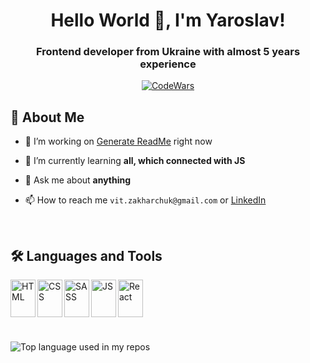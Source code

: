 <h1 align="center">Hello World 👋, I'm Yaroslav!</h1>

<h3 align="center">Frontend developer from Ukraine with almost 5 years experience</h3>
<p align="center">
  <a href='https://www.codewars.com/users/VitZkh'><img src="https://www.codewars.com/users/VitZkh/badges/small" alt="CodeWars"/></a>
</p>

## 📖 About Me

- 🔭 I’m working on [Generate ReadMe](https://zakharchuk42.github.io/readme-charm/) right now

- 🌱 I’m currently learning **all, which connected with JS**

- 💬 Ask me about **anything**

- 📫 How to reach me `vit.zakharchuk@gmail.com` or [LinkedIn](https://www.linkedin.com/in/%D1%8F%D1%80%D0%BE%D1%81%D0%BB%D0%B0%D0%B2-%D0%BB%D1%83%D0%BA%D0%BE%D0%B2%D0%B5%D1%86%D1%8C%D0%BA%D0%B8%D0%B9-a035a522a/)

<br>

## 🛠 Languages and Tools  
  <img align="left" width="40" height="60" src="https://cdn.jsdelivr.net/gh/devicons/devicon/icons/html5/html5-original.svg" alt="HTML"/>
  <img align="left" width="40" height="60" src="https://cdn.jsdelivr.net/gh/devicons/devicon/icons/css3/css3-original.svg" alt="CSS"/>
  <img align="left" width="40" height="60" src="https://cdn.jsdelivr.net/gh/devicons/devicon/icons/sass/sass-original.svg" alt="SASS"/>
  <img align="left" width="40" height="60" src="https://cdn.jsdelivr.net/gh/devicons/devicon/icons/javascript/javascript-original.svg" alt="JS"/>
  <img align="left" width="40" height="60" src="https://cdn.jsdelivr.net/gh/devicons/devicon/icons/react/react-original.svg" alt="React"/>

<br><br><br><br><br>

<img src="https://github-readme-stats.vercel.app/api/top-langs/?username=Yaroslav0102030405&layout=compact&hide_title=1&title_color=ffffff&text_color=c9cacc&icon_color=2bbc8a&bg_color=1d1f21&card_width=500" alt="Top language used in my repos" />

